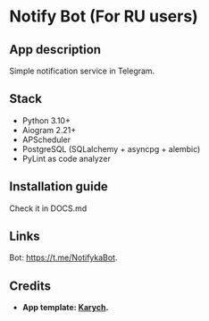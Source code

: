 # Notify Bot (For RU users)

## App description

Simple notification service in Telegram.

## Stack

- Python 3.10+
- Aiogram 2.21+
- APScheduler
- PostgreSQL (SQLalchemy + asyncpg + alembic)
- PyLint as code analyzer

## Installation guide

Check it in DOCS.md

## Links

Bot: https://t.me/NotifykaBot.

## Credits

- **App template: <a href="https://github.com/devkarych">Karych</a>.**
